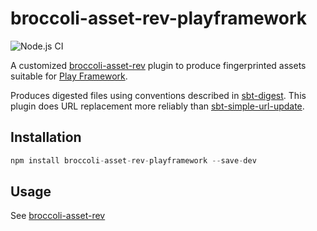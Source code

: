 # broccoli-asset-rev-playframework

![Node.js CI](https://github.com/dwickern/broccoli-asset-rev-playframework/workflows/Node.js%20CI/badge.svg)

A customized [broccoli-asset-rev](https://github.com/ember-cli/broccoli-asset-rev) plugin to produce fingerprinted assets suitable for [Play Framework](https://www.playframework.com).

Produces digested files using conventions described in [sbt-digest](https://github.com/sbt/sbt-digest). This plugin does URL replacement more reliably than [sbt-simple-url-update](https://github.com/neomaclin/sbt-simple-url-update).

## Installation

```js
npm install broccoli-asset-rev-playframework --save-dev
```

## Usage

See [broccoli-asset-rev](https://github.com/ember-cli/broccoli-asset-rev)
